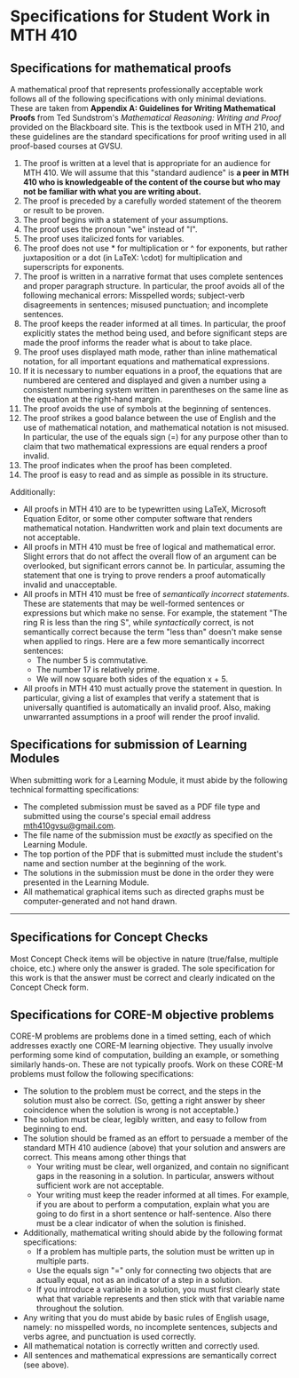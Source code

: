 Specifications for Student Work in MTH 410
==========================================

## Specifications for mathematical proofs 

A mathematical proof that represents professionally acceptable work follows all of the following specifications with only minimal deviations. These are taken from __Appendix A: Guidelines for Writing Mathematical Proofs__ from Ted Sundstrom's _Mathematical Reasoning: Writing and Proof_ provided on the Blackboard site. This is the textbook used in MTH 210, and these guidelines are the standard specifications for proof writing used in all proof-based courses at GVSU. 

1. The proof is written at a level that is appropriate for an audience for MTH 410. We will assume that this "standard audience" is __a peer in MTH 410 who is knowledgeable of the content of the course but who may not be familiar with what you are writing about.__
2. The proof is preceded by a carefully worded statement of the theorem or result to be proven. 
3. The proof begins with a statement of your assumptions. 
4. The proof uses the pronoun "we" instead of "I". 
5. The proof uses italicized fonts for variables. 
6. The proof does not use * for multiplication or ^ for exponents, but rather juxtaposition or a dot (in LaTeX: \cdot) for multiplication and superscripts for exponents. 
7. The proof is written in a narrative format that uses complete sentences and proper paragraph structure. In particular, the proof avoids all of the following mechanical errors: Misspelled words; subject-verb disagreements in sentences; misused punctuation; and incomplete sentences. 
8. The proof keeps the reader informed at all times. In particular, the proof explicitly states the method being used, and before significant steps are made the proof informs the reader what is about to take place. 
9. The proof uses displayed math mode, rather than inline mathematical notation, for all important equations and mathematical expressions. 
10. If it is necessary to number equations in a proof, the equations that are numbered are centered and displayed and given a number using a consistent numbering system written in parentheses on the same line as the equation at the right-hand margin. 
11. The proof avoids the use of symbols at the beginning of sentences. 
12. The proof strikes a good balance between the use of English and the use of mathematical notation, and mathematical notation is not misused. In particular, the use of the equals sign (=) for any purpose other than to claim that two mathematical expressions are equal renders a proof invalid. 
13. The proof indicates when the proof has been completed. 
14. The proof is easy to read and as simple as possible in its structure. 

Additionally: 

+ All proofs in MTH 410 are to be typewritten using LaTeX, Microsoft Equation Editor, or some other computer software that renders mathematical notation. Handwritten work and plain text documents are not acceptable. 
+ All proofs in MTH 410 must be free of logical and mathematical error. Slight errors that do not affect the overall flow of an argument can be overlooked, but significant errors cannot be. In particular, assuming the statement that one is trying to prove renders a proof automatically invalid and unacceptable. 
+ All proofs in MTH 410 must be free of _semantically incorrect statements_. These are statements that may be well-formed sentences or expressions but which make no sense. For example, the statement "The ring R is less than the ring S", while _syntactically_ correct, is not semantically correct because the term "less than" doesn't make sense when applied to rings. Here are a few more semantically incorrect sentences:  
	* The number 5 is commutative. 
	* The number 17 is relatively prime. 
	* We will now square both sides of the equation x + 5. 
+ All proofs in MTH 410 must actually prove the statement in question. In particular, giving a list of examples that verify a statement that is universally quantified is automatically an invalid proof. Also, making unwarranted assumptions in a proof will render the proof invalid. 

## Specifications for submission of Learning Modules 

When submitting work for a Learning Module, it must abide by the following technical formatting specifications: 

+ The completed submission must be saved as a PDF file type and submitted using the course's special email address [mth410gvsu@gmail.com](mailto:mth410gvsu@gmail.com). 
+ The file name of the submission must be _exactly_ as specified on the Learning Module. 
+ The top portion of the PDF that is submitted must include the student's name and section number at the beginning of the work. 
+ The solutions in the submission must be done in the order they were presented in the Learning Module. 
+ All mathematical graphical items such as directed graphs must be computer-generated and not hand drawn. 

-----

## Specifications for Concept Checks

Most Concept Check items will be objective in nature (true/false, multiple choice, etc.) where only the answer is graded. The sole specification for this work is that the answer must be correct and clearly indicated on the Concept Check form. 

## Specifications for CORE-M objective problems

CORE-M problems are problems done in a timed setting, each of which addresses exactly one CORE-M learning objective. They usually involve performing some kind of computation, building an example, or something similarly hands-on. These are not typically proofs. Work on these CORE-M problems must follow the following specifications: 

+ The solution to the problem must be correct, and the steps in the solution must also be correct. (So, getting a right answer by sheer coincidence when the solution is wrong is not acceptable.)
+ The solution must be clear, legibly written, and easy to follow from beginning to end. 
+ The solution should be framed as an effort to persuade a member of the standard MTH 410 audience (above) that your solution and answers are correct. This means among other things that 
    * Your writing must be clear, well organized, and contain no significant gaps in the reasoning in a solution. In particular, answers without sufficient work are not acceptable. 
    * Your writing must keep the reader informed at all times. For example, if you are about to perform a computation, explain what you are going to do first in a short sentence or half-sentence. Also there must be a clear indicator of when the solution is finished. 
+ Additionally, mathematical writing should abide by the following format specifications: 
    * If a problem has multiple parts, the solution must be written up in multiple parts. 
    * Use the equals sign "=" only for connecting two objects that are actually equal, not as an indicator of a step in a solution. 
    * If you introduce a variable in a solution, you must first clearly state what that variable represents and then stick with that variable name throughout the solution. 
+ Any writing that you do must abide by basic rules of English usage, namely: no misspelled words, no incomplete sentences, subjects and verbs agree, and punctuation is used correctly. 
+ All mathematical notation is correctly written and correctly used. 
+ All sentences and mathematical expressions are semantically correct (see above). 
